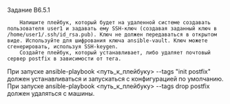 Задание B6.5.1

        Напишите плейбук, который будет на удаленной системе создавать пользователя user1 и задавать ему SSH-ключ (создавая заданный ключ в /home/user1/.ssh/id_rsa.pub). Ключ не должен передаваться в открытом виде. Используйте для шифрования ключа ansible-vault. Ключ можете сгенерировать, используя SSH-keygen.
        Создайте плейбук, который устанавливает, либо удаляет почтовый сервер postfix в зависимости от тега.

При запуске ansible-playbook <путь_к_плейбуку> --tags "init postfix" должен устанавливаться и запускаться с конфигурацией по умолчанию. При запуске ansible-playbook <путь_к_плейбуку> --tags drop postfix должен удаляться с машины.